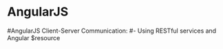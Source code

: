 # AngularJS
#AngularJS Client-Server Communication: 
#- Using RESTful services and Angular $resource
